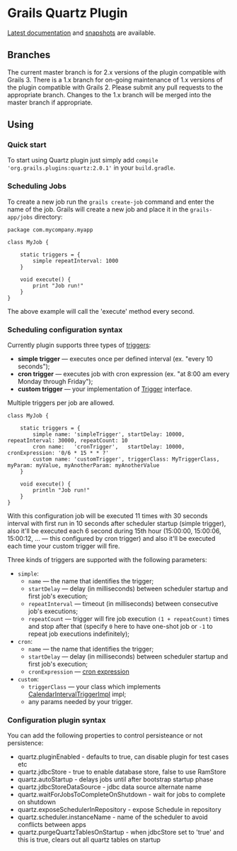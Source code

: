 # Grails Quartz Plugin

[Latest documentation](http://grails-plugins.github.io/grails-quartz/latest/) and [snapshots](http://grails-plugins.github.io/grails-quartz/snapshot/) are available.

## Branches

The current master branch is for 2.x versions of the plugin compatible with Grails 3. There is a 1.x branch for on-going maintenance of 1.x versions of the plugin compatible with Grails 2. Please submit any pull requests to the appropriate branch. Changes to the 1.x branch will be merged into the master branch if appropriate.

## Using
### Quick start
To start using Quartz plugin just simply add ```compile 'org.grails.plugins:quartz:2.0.1'``` in your ```build.gradle```.

### Scheduling Jobs
To create a new job run the `grails create-job` command and enter the name of the job. Grails will create a new job and place it in the `grails-app/jobs` directory:

    package com.mycompany.myapp

    class MyJob {

        static triggers = {
            simple repeatInterval: 1000
        }

        void execute() {
            print "Job run!"
        }
    }

The above example will call the 'execute' method every second.

### Scheduling configuration syntax
Currently plugin supports three types of [triggers](http://quartz-scheduler.org/documentation/quartz-2.x/tutorials/tutorial-lesson-02):
* **simple trigger** — executes once per defined interval (ex. "every 10 seconds");
* **cron trigger** — executes job with cron expression (ex. "at 8:00 am every Monday through Friday");
* **custom trigger** — your implementation of [Trigger](http://www.quartz-scheduler.org/api/2.2.0/org/quartz/Trigger.html) interface.

Multiple triggers per job are allowed.

    class MyJob {

        static triggers = {
            simple name: 'simpleTrigger', startDelay: 10000, repeatInterval: 30000, repeatCount: 10
            cron name:   'cronTrigger',   startDelay: 10000, cronExpression: '0/6 * 15 * * ?'
            custom name: 'customTrigger', triggerClass: MyTriggerClass, myParam: myValue, myAnotherParam: myAnotherValue
        }

        void execute() {
            println "Job run!"
        }
    }

With this configuration job will be executed 11 times with 30 seconds interval with first run in 10 seconds after
scheduler startup (simple trigger), also it'll be executed each 6 second during 15th hour
(15:00:00, 15:00:06, 15:00:12, ... — this configured by cron trigger) and also it'll be executed each time your custom
trigger will fire.

Three kinds of triggers are supported with the following parameters:
* `simple`:
  * `name` — the name that identifies the trigger;
  * `startDelay` — delay (in milliseconds) between scheduler startup and first job's execution;
  * `repeatInterval` — timeout (in milliseconds) between consecutive job's executions;
  * `repeatCount` — trigger will fire job execution `(1 + repeatCount)` times and stop after that (specify `0`  here to have one-shot job or `-1` to repeat job executions indefinitely);
* `cron`:
  * `name` — the name that identifies the trigger;
  * `startDelay` — delay (in milliseconds) between scheduler startup and first job's execution;
  * `cronExpression` — [cron expression](http://www.quartz-scheduler.org/api/2.2.0/org/quartz/CronExpression.html)
* `custom`:
  * `triggerClass`  — your class which implements [CalendarIntervalTriggerImpl](http://www.quartz-scheduler.org/api/2.2.0/org/quartz/impl/triggers/CalendarIntervalTriggerImpl.html) impl;
  * any params needed by your trigger.

### Configuration plugin syntax

You can add the following properties to control persisteance or not persistence:
* quartz.pluginEnabled - defaults to true, can disable plugin for test cases etc
* quartz.jdbcStore - true to enable database store, false to use RamStore
* quartz.autoStartup - delays jobs until after bootstrap startup phase
* quartz.jdbcStoreDataSource - jdbc data source alternate name
* quartz.waitForJobsToCompleteOnShutdown - wait for jobs to complete on shutdown
* quartz.exposeSchedulerInRepository - expose Schedule in repository
* quartz.scheduler.instanceName - name of the scheduler to avoid conflicts between apps
* quartz.purgeQuartzTablesOnStartup - when jdbcStore set to 'true' and this is true, clears out all quartz tables on startup